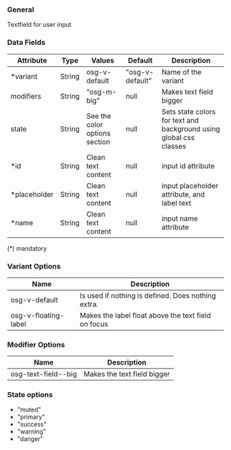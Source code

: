 ### General
Textfield for user input

### Data Fields
| Attribute | Type | Values | Default | Description |
|---|---|---|---|---|
| *variant | String | osg-v-default | "osg-v-default" | Name of the variant |
| modifiers | String | "osg-m-big" | null | Makes text field bigger |
| state | String | See the color options section | null | Sets state colors for text and background using global css classes |
| *id | String | Clean text content | null | input id attribute |
| *placeholder | String | Clean text content | null | input placeholder attribute, and label text |
| *name | String | Clean text content | null | input name attribute |

(*) mandatory

### Variant Options
| Name | Description |
|------|-------------|
| osg-v-default | Is used if nothing is defined. Does nothing extra. |
| osg-v-floating-label | Makes the label float above the text field on focus |

### Modifier Options
| Name | Description |
|------|-------------|
| osg-text-field--big | Makes the text field bigger |



### State options
- "muted"
- "primary"
- "success"
- "warning"
- "danger"
